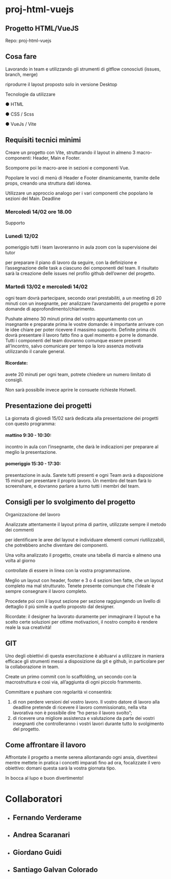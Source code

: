# proj-html-vuejs

## Progetto HTML/VueJS

Repo: proj-html-vuejs

## Cosa fare
Lavorando in team e utilizzando gli strumenti di gitflow conosciuti (issues, branch, merge)

riprodurre il layout proposto solo in versione Desktop

Tecnologie da utilizzare

● HTML

● CSS / Scss

● VueJs / Vite

## Requisiti tecnici minimi
Creare un progetto con Vite, strutturando il layout in almeno 3 macro-componenti:
Header, Main e Footer.

Scomporre poi le macro-aree in sezioni e componenti Vue.

Popolare le voci di menù di Header e Footer dinamicamente, tramite delle props, creando
una struttura dati idonea.

Utilizzare un approccio analogo per i vari componenti che popolano le sezioni del Main.
Deadline

### Mercoledì 14/02 ore 18.00
Supporto

### Lunedì 12/02 
pomeriggio tutti i team lavoreranno in aula zoom con la supervisione dei tutor

per preparare il piano di lavoro da seguire, con la definizione e l’assegnazione delle task a ciascuno dei componenti del team. Il risultato sarà la creazione delle issues nel profilo github dell’owner del progetto.
### Martedì 13/02 e mercoledì 14/02 
ogni team dovrà partecipare, secondo orari prestabiliti, a
un meeting di 20 minuti con un insegnante, per analizzare l’avanzamento del progetto e
porre domande di approfondimento/chiarimento.

Pushate almeno 30 minuti prima del vostro appuntamento con un insegnante e preparate
prima le vostre domande: è importante arrivare con le idee chiare per poter ricevere il
massimo supporto. Definite prima chi dovrà presentare il lavoro fatto fino a quel momento e porre le domande. Tutti i componenti del team dovranno comunque essere presenti
all’incontro, salvo comunicare per tempo la loro assenza motivata utilizzando il canale
general.


#### Ricordate: 
avete 20 minuti per ogni team, potrete chiedere un numero limitato di consigli.

Non sarà possibile invece aprire le consuete richieste Hotwell.

## Presentazione dei progetti
La giornata di giovedì 15/02 sarà dedicata alla presentazione dei progetti con questo
programma:

#### mattino 9:30 - 10:30: 
incontro in aula con l’insegnante, che darà le indicazioni per preparare al meglio la presentazione.

#### pomeriggio 15:30 - 17:30: 
presentazione in aula. Sarete tutti presenti e ogni Team avrà a disposizione 15 minuti per presentare il proprio lavoro. Un membro del team farà lo
screenshare, e dovranno parlare a turno tutti i membri del team.

## Consigli per lo svolgimento del progetto
Organizzazione del lavoro

Analizzate attentamente il layout prima di partire, utilizzate sempre il metodo dei commenti

per identificare le aree del layout e individuare elementi comuni riutilizzabili, che potrebbero anche diventare dei componenti.

Una volta analizzato il progetto, create una tabella di marcia e almeno una volta al giorno

controllate di essere in linea con la vostra programmazione.

Meglio un layout con header, footer e 3 o 4 sezioni ben fatte, che un layout completo ma mal strutturato. Tenete presente comunque che l’ideale è sempre consegnare il lavoro completo.

Procedete poi con il layout sezione per sezione raggiungendo un livello di dettaglio il più simile a quello proposto dal designer.

Ricordate: il designer ha lavorato duramente per immaginare il layout e ha scelto certe
soluzioni per ottime motivazioni, il nostro compito è rendere reale la sua creatività!

## GIT
Uno degli obiettivi di questa esercitazione è abituarvi a utilizzare in maniera efficace gli strumenti messi a disposizione da git e github, in particolare per la collaborazione in team.

Create un primo commit con lo scaffolding, un secondo con la macrostruttura e così via,
all’aggiunta di ogni piccolo frammento.

Committare e pushare con regolarità vi consentirà:
1. di non perdere versioni del vostro lavoro. Il vostro datore di lavoro alla deadline
pretende di ricevere il lavoro commissionato, nella vita lavorativa non è possibile dire
“ho perso il lavoro svolto”;
2. di ricevere una migliore assistenza e valutazione da parte dei vostri insegnanti che
controlleranno i vostri lavori durante tutto lo svolgimento del progetto.

## Come affrontare il lavoro
Affrontate il progetto a mente serena allontanando ogni ansia, divertitevi mentre mettete in pratica i concetti imparati fino ad ora, focalizzate il vero obiettivo: domani questa sarà la vostra giornata tipo.

In bocca al lupo e buon divertimento!

# Collaboratori
- ## Fernando Verderame
- ## Andrea Scaranari
- ## Giordano Guidi
- ## Santiago Galvan Colorado